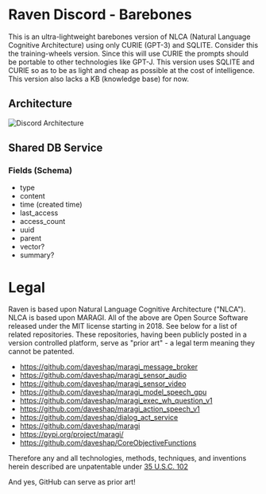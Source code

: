 # Raven Discord - Barebones

This is an ultra-lightweight barebones version of NLCA (Natural Language Cognitive Architecture) using only CURIE (GPT-3) and SQLITE. Consider this the training-wheels version. Since this will use CURIE the prompts should be portable to other technologies like GPT-J. This version uses SQLITE and CURIE so as to be as light and cheap as possible at the cost of intelligence. This version also lacks a KB (knowledge base) for now.

## Architecture

![Discord Architecture](https://github.com/daveshap/RavenDiscord3/blob/main/Discord%20Architecture%203.png)

## Shared DB Service

### Fields (Schema)

- type
- content
- time (created time)
- last_access
- access_count
- uuid
- parent
- vector?
- summary?

# Legal

Raven is based upon Natural Language Cognitive Architecture ("NLCA"). NLCA is based upon MARAGI. All of the above are Open Source Software released under the MIT license starting in 2018. See below for a list of related repositories. These repositories, having been publicly posted in a version controlled platform, serve as "prior art" - a legal term meaning they cannot be patented.

- https://github.com/daveshap/maragi_message_broker
- https://github.com/daveshap/maragi_sensor_audio
- https://github.com/daveshap/maragi_sensor_video
- https://github.com/daveshap/maragi_model_speech_gpu
- https://github.com/daveshap/maragi_exec_wh_question_v1
- https://github.com/daveshap/maragi_action_speech_v1
- https://github.com/daveshap/dialog_act_service
- https://github.com/daveshap/maragi
- https://pypi.org/project/maragi/
- https://github.com/daveshap/CoreObjectiveFunctions

Therefore any and all technologies, methods, techniques, and inventions herein described are unpatentable under [35 U.S.C. 102](https://www.uspto.gov/web/offices/pac/mpep/mpep-9015-appx-l.html)

And yes, GitHub can serve as prior art!